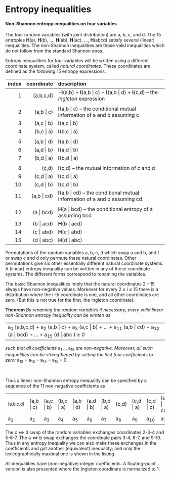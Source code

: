 Entropy inequalities
=============

#### Non-Shannon entropy inequalities on four variables

The four random variables (with joint distribution) are a, b, c, and d. The
15 entropies **H**(a), **H**(b), ..., **H**(ab), **H**(ac), ...,
**H**(abcd) satisfy several (linear) inequalities. The non-Shannon
inequalities are those valid inequalities which do not follow from
the standard Shannon ones.

Entropy inequalities for four variables will be written using a
different coordinate system, called *natural coordinates*. These
coordinates are defined as the following 15 entropy expressions:

|index| coordinate  | description |
|-------:|-----------:|:-----------|
|1| [a,b,c,d]   | -**I**(a,b) + **I**(a,b \| c) + **I**(a,b \| d) + **I**(c,d) &ndash; the *Ingleton* expression |
| |            |                 |
|2| (a,b \| c)  | **I**(a,b \| c) &ndash; the conditional mutual information of a and b assuming c |
|3| (a,c \| b)  | **I**(a,c \| b) |
|4| (b,c \| a)  | **I**(b,c \| a) |
| |            |                 |
|5| (a,b \| d)  | **I**(a,b \| d) |
|6| (a,d \| b)  | **I**(a,d \| b) |
|7| (b,d \| a)  | **I**(b,d \| a) |
| |            |                 |
|8| (c,d)       | **I**(c,d)  &ndash; the mutual information of c and d |
|9| (c,d \| a)  | **I**(c,d \| a) |
|10| (c,d \| b)  | **I**(c,d \| b) |
|11| (a,b \| cd) | **I**(a,b \| cd) &ndash; the conditional mutual information of a and b  assuming cd |
|  |           |                 |
|12| (a \| bcd)  | **H**(a \| bcd) &ndash; the conditional entropy of a assuming bcd |
|13| (b \| acd)  | **H**(b \| acd) |
|14| (c \| abd)  | **H**(c \| abd) |
|15| (d \| abc)  | **H**(d \| abc) |

Permutations of the random variables a, b, c, d which swap 
a and b, and / or swap c and d only permute these natural coordinates. Other
permutations give six other essentially different natural coordinate
systems. A (linear) entropy inequality can be written in any of these 
coordinate systems. The different forms correspond to renaming the
variables.

The basic Shannon inequalities imply that the natural coordinates
2 &ndash; 15 always have non-negative values. Moreover for every 
2 &le; i &le; 15 there is a distribution where the i-th coordinate is
one, and all other coordinates are zero. (But this is not true for the
first, the Ingleton coordinate).

**Theorem** *By renaming the random variables if necessary, every valid 
linear non-Shannon entropy inequality can be written as*

<table><tr><td> a<sub>1</sub> [a,b,c,d] + a<sub>2</sub> (a,b | c) 
    + a<sub>3</sub> (a,c | b) + ... + a<sub>11</sub> (a,b | cd)
    + a<sub>12</sub> (a | bcd) + ... + a<sub>15</sub> (d | abc ) &ge; 0
</td></tr></table>

 _such that all coefficients_ a<sub>1</sub> ... a<sub>15</sub> _are non-negative.
Moreover, all such inequalities can be strengthened by setting the last four
coefficients to zero:_ a<sub>12</sub> = a<sub>13</sub>
= a<sub>14</sub> = a<sub>15</sub> = 0.

<br>

Thus a linear non-Shannon entropy inequality can be specified by a sequence
of the 11 non-negative coefficients as

<table><tr><td><sub>[a,b,c,d]</sub></td>
<td>(a,b | c)</td><td>(a,c | b)</td><td>(b,c | a)</td>
<td>(a,b | d)</td><td>(a,d | b)</td><td>(b,d | a)</td>
<td>(c,d)</td><td>(c,d | a)</td><td>(c,d | b)</td><td>(a,b | cd)</td>
<tr><td> a<sub>1</sub> </td>
<td> a<sub>2</sub> </td><td> a<sub>3</sub> </td><td> a<sub>4</sub> </td>
<td> a<sub>5</sub> </td><td> a<sub>6</sub> </td><td> a<sub>7</sub> </td>
<td> a<sub>8</sub> </td><td> a<sub>9</sub> </td><td> a<sub>10</sub> </td><td> a<sub>11</sub> </td></tr>
</table>

The c &#8660; d swap of the random variables exchanges coordinates 2-3-4 and 5-6-7. The
a &#8660; b swap exchanges the coordinate pairs 3-4, 6-7, and 9-10. Thus in any entropy
inequality we can also make these exchanges in the coefficients and got another
(equivalent) inequality; and only the lexicographically maximal one is shown in the
listing.

All inequalities have (non-negative) integer coefficients. A floating-point version is
also presented where the Ingleton coordinate is normalized to 1.








